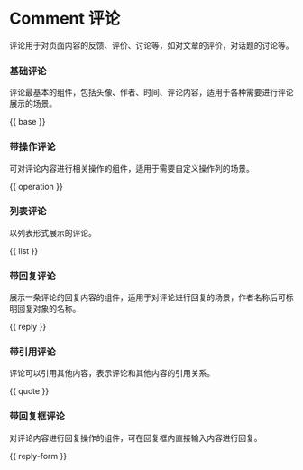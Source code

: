 # Comment 评论

评论用于对页面内容的反馈、评价、讨论等，如对文章的评价，对话题的讨论等。

### 基础评论

评论最基本的组件，包括头像、作者、时间、评论内容，适用于各种需要进行评论展示的场景。

{{ base }}

### 带操作评论

可对评论内容进行相关操作的组件，适用于需要自定义操作列的场景。

{{ operation }}

### 列表评论

以列表形式展示的评论。

{{ list }}

### 带回复评论

展示一条评论的回复内容的组件，适用于对评论进行回复的场景，作者名称后可标明回复对象的名称。

{{ reply }}

### 带引用评论

评论可以引用其他内容，表示评论和其他内容的引用关系。

{{ quote }}

### 带回复框评论

对评论内容进行回复操作的组件，可在回复框内直接输入内容进行回复。

{{ reply-form }}